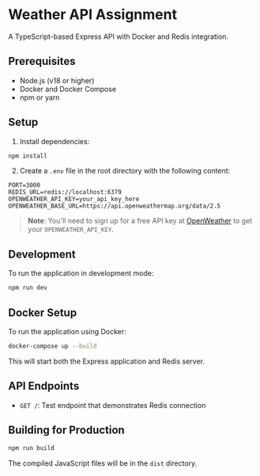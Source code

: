 # Weather API Assignment

A TypeScript-based Express API with Docker and Redis integration.

## Prerequisites

- Node.js (v18 or higher)
- Docker and Docker Compose
- npm or yarn

## Setup

1. Install dependencies:
```bash
npm install
```

2. Create a `.env` file in the root directory with the following content:
```
PORT=3000
REDIS_URL=redis://localhost:6379
OPENWEATHER_API_KEY=your_api_key_here
OPENWEATHER_BASE_URL=https://api.openweathermap.org/data/2.5
```

> **Note**: You'll need to sign up for a free API key at [OpenWeather](https://openweathermap.org/api) to get your `OPENWEATHER_API_KEY`.

## Development

To run the application in development mode:
```bash
npm run dev
```

## Docker Setup

To run the application using Docker:
```bash
docker-compose up --build
```

This will start both the Express application and Redis server.

## API Endpoints

- `GET /`: Test endpoint that demonstrates Redis connection

## Building for Production

```bash
npm run build
```

The compiled JavaScript files will be in the `dist` directory.